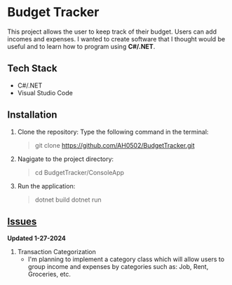 # Budget Tracker

This project allows the user to keep track of their budget. Users can add incomes and expenses. I wanted to create software that I thought would be useful and to learn how to program using **C#/.NET**. 

## Tech Stack
* C#/.NET
* Visual Studio Code

## Installation
1. Clone the repository:
    Type the following command in the terminal: 
    >git clone https://github.com/AH0502/BudgetTracker.git
2. Nagigate to the project directory: 
    >cd BudgetTracker/ConsoleApp
3. Run the application: 
    >dotnet build
    >dotnet run
    

## [Issues](https://github.com/AH0502/BudgetTracker/issues)
**Updated 1-27-2024**
1. Transaction Categorization 
    - I'm planning to implement a category class which will allow users to group income and expenses by categories such as: Job, Rent, Groceries, etc. 